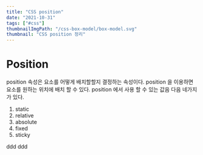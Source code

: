```yaml
---
title: "CSS position"
date: "2021-10-31"
tags: ["#css"]
thumbnailImgPath: "/css-box-model/box-model.svg"
thumbnail: "CSS position 정리"
---
```


# Position

position 속성은 요소를 어떻게 배치할할지 결정하는 속성이다. position 을 이용하면 요소를 원하는 위치에 배치 할 수 있다. position 에서 사용 할 수 있는 값음 다음 네가지가 있다.

1. static
2. relative
3. absolute
4. fixed
5. sticky

ddd
ddd

